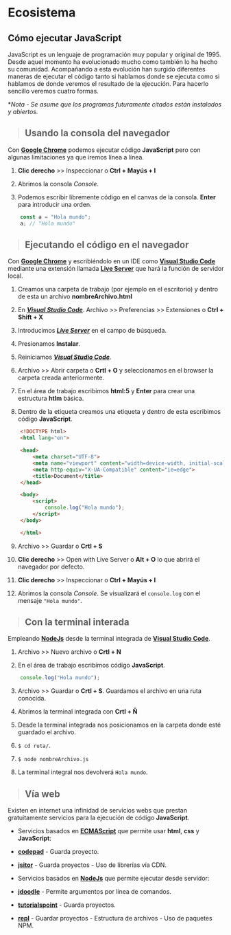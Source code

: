 # Ecosistema

## Cómo ejecutar JavaScript

JavaScript es un lenguaje de programación muy popular y original de 1995. Desde aquel momento ha evolucionado mucho como también lo ha hecho su comunidad. Acompañando a esta evolución han surgido diferentes maneras de ejecutar el código tanto si hablamos donde se ejecuta como si hablamos de donde veremos el resultado de la ejecución. Para hacerlo sencillo veremos cuatro formas.

\**Nota - Se asume que los programas futuramente citados están instalados y abiertos.*

> ## Usando la consola del navegador

Con [**Google Chrome**](https://www.google.es/chrome/index.html "Google Chrome") podemos ejecutar código **JavaScript** pero con algunas limitaciones ya que iremos línea a línea.

1. **Clic derecho** >> Inspeccionar o **Ctrl + Mayús + I**

2. Abrimos la consola *Console*.

3. Podemos escribir libremente código en el canvas de la consola. **Enter** para introducir una orden.

```js
    const a = "Hola mundo";
    a; // "Hola mundo"
```

> ## Ejecutando el código en el navegador

Con [**Google Chrome**](https://www.google.es/chrome/index.html "Google Chrome") y escribiéndolo en un IDE como [**Visual Studio Code**](https://code.visualstudio.com/ "Visual Studio Code") mediante una extensión llamada [**Live Server**](https://marketplace.visualstudio.com/items?itemName=ritwickdey.LiveServer "Live Server") que hará la función de servidor local.

1. Creamos una carpeta de trabajo (por ejemplo en el escritorio) y dentro de esta un archivo **nombreArchivo.html**

2. En *[**Visual Studio Code**](https://code.visualstudio.com/ "Visual Studio Code")*. Archivo >> Preferencias >> Extensiones o **Ctrl + Shift + X**

3. Introducimos *[**Live Server**](https://marketplace.visualstudio.com/items?itemName=ritwickdey.LiveServer "Live Server")* en el campo de búsqueda.

4. Presionamos **Instalar**.

5. Reiniciamos *[**Visual Studio Code**](https://code.visualstudio.com/ "Visual Studio Code")*.

6. Archivo >> Abrir carpeta o **Crtl + O** y seleccionamos en el browser la carpeta creada anteriormente.

7. En el área de trabajo escribimos **html:5** y **Enter** para crear una estructura **htlm** básica.

8. Dentro de la etiqueta **<body></body>** creamos una etiqueta **<script></script>** y dentro de esta escribimos código **JavaScript**.

```html
    <!DOCTYPE html>
    <html lang="en">

    <head>
        <meta charset="UTF-8">
        <meta name="viewport" content="width=device-width, initial-scale=1.0">
        <meta http-equiv="X-UA-Compatible" content="ie=edge">
        <title>Document</title>
    </head>

    <body>
        <script>
            console.log("Hola mundo");
        </script>
    </body>

    </html>
```

9. Archivo >> Guardar o **Crtl + S**

10. **Clic derecho** >> Open with Live Server o **Alt + O** lo que abrirá el navegador por defecto.

11. **Clic derecho** >> Inspeccionar o **Ctrl + Mayús + I**

12. Abrimos la consola *Console*. Se visualizará el ```console.log``` con el mensaje ```"Hola mundo"```.

> ## Con la terminal interada

Empleando [**NodeJs**](https://nodejs.org/es/ "NodeJs") desde la terminal integrada de [**Visual Studio Code**](https://code.visualstudio.com/ "Visual Studio Code").

1. Archivo >> Nuevo archivo o **Crtl + N**

2. En el área de trabajo escribimos código **JavaScript**.

```js
    console.log("Hola mundo");
```

3. Archivo >> Guardar o **Crtl + S**. Guardamos el archivo en una ruta conocida.

4. Abrimos la terminal integrada con **Crtl + Ñ**

5. Desde la terminal integrada nos posicionamos en la carpeta donde esté guardado el archivo.

6. ```$ cd ruta/```.

7. ```$ node nombreArchivo.js```

8. La terminal integral nos devolverá ```Hola mundo```.

> ## Vía web

Existen en internet una infinidad de servicios webs que prestan gratuitamente servicios para la ejecución de código **JavaScript**.

- Servicios basados en [**ECMAScript**](https://tc39.es/ecma262/ "ECMAScript") que permite usar **html**, **css** y **JavaScript**:

 - [**codepad**](https://codepad.co/playground "codepad") - Guarda proyecto.

 - [**jsitor**](https://jsitor.com/ "jsitor") - Guarda proyectos - Uso de librerías vía CDN.

- Servicios basados en [**NodeJs**](https://nodejs.org/es/ "NodeJs") que permite ejecutar desde servidor:

 - [**jdoodle**](https://www.jdoodle.com/execute-nodejs-online/ "jdoodle") - Permite argumentos por línea de comandos.

 - [**tutorialspoint**](https://www.tutorialspoint.com/execute_nodejs_online.php "tutorialspoint") - Guarda proyectos.

 - [**repl**](https://repl.it/languages/Nodejs "repl") - Guardar proyectos - Estructura de archivos - Uso de paquetes NPM.

